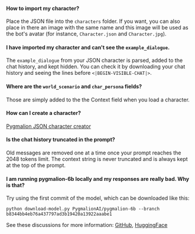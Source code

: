 #### How to import my character?

Place the JSON file into the `characters` folder. If you want, you can also place in there an image with the same name and this image will be used as the bot's avatar (for instance, `Character.json` and `Character.jpg`).

#### I have imported my character and can't see the `example_dialogue`.

The `example_dialogue` from your JSON character is parsed, added to the chat history, and kept hidden. You can check it by downloading your chat history and seeing the lines before `<|BEGIN-VISIBLE-CHAT|>`.

#### Where are the `world_scenario` and `char_persona` fields?

Those are simply added to the the Context field when you load a character.

#### How can I create a character?

[Pygmalion JSON character creator](https://oobabooga.github.io/character-creator.html)

#### Is the chat history truncated in the prompt?

Old messages are removed one at a time once your prompt reaches the 2048 tokens limit. The context string is never truncated and is always kept at the top of the prompt. 

#### I am running pygmalion-6b locally and my responses are really bad. Why is that?

Try using the first commit of the model, which can be downloaded like this:

`python download-model.py PygmalionAI/pygmalion-6b --branch b8344bb4eb76a437797ad3b19420a13922aaabe1`

See these discussions for more information: [GitHub](https://github.com/oobabooga/text-generation-webui/issues/14), [HuggingFace](https://huggingface.co/PygmalionAI/pygmalion-6b/discussions/8#63d09347623a3d1d1174efa9)